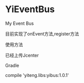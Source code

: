 # YiEventBus
My Event Bus

目前实现了onEvent方法,register方法

使用方法

已经上传Jcenter

Gradle

compile 'yiteng.libs:yibus:1.0.1'
